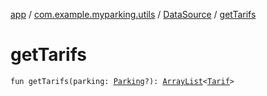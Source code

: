 [app](../../index.md) / [com.example.myparking.utils](../index.md) / [DataSource](index.md) / [getTarifs](./get-tarifs.md)

# getTarifs

`fun getTarifs(parking: `[`Parking`](../../com.example.myparking.models/-parking/index.md)`?): `[`ArrayList`](https://kotlinlang.org/api/latest/jvm/stdlib/kotlin.collections/-array-list/index.html)`<`[`Tarif`](../../com.example.myparking.models/-tarif/index.md)`>`